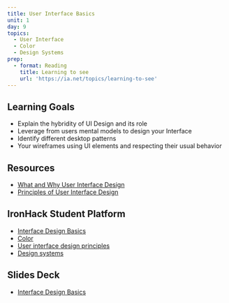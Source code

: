 ```yaml
---
title: User Interface Basics
unit: 1
day: 9
topics:
  - User Interface
  - Color
  - Design Systems
prep:
  - format: Reading
    title: Learning to see
    url: 'https://ia.net/topics/learning-to-see'
---
```

## Learning Goals

* Explain the hybridity of UI Design and its role
* Leverage from users mental models to design your Interface
* Identify different desktop patterns
* Your wireframes using UI elements and respecting their usual behavior

## Resources

* [What and Why User Interface Design](https://www.usability.gov/what-and-why/user-interface-design.html)
* [Principles of User Interface Design](http://bokardo.com/principles-of-user-interface-design/)

## IronHack Student Platform

* [Interface Design Basics](http://learn.ironhack.com/#/learning_unit/7048)
* [Color](http://learn.ironhack.com/#/learning_unit/7091)
* [User interface design principles](http://learn.ironhack.com/#/learning_unit/7047)
* [Design systems](http://learn.ironhack.com/#/learning_unit/7096)

## Slides Deck

* [Interface Design Basics](https://drive.google.com/open?id=1MSH_DWg_qiEpzwbYjPHKU7psRDgljaENAsTQ8N7ybsY)
